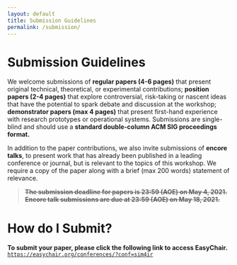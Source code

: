 ```yaml
---
layout: default
title: Submission Guidelines
permalink: /submission/
---
```


# Submission Guidelines

We welcome submissions of **regular papers (4-6 pages)** that present original technical, theoretical, or experimental contributions; **position papers (2-4 pages)** that explore controversial, risk-taking or nascent ideas that have the potential to spark debate and discussion at the workshop; **demonstrator papers (max 4 pages)** that present first-hand experience with research prototypes or operational systems. Submissions are single-blind and should use a **standard double-column ACM SIG proceedings format.**

In addition to the paper contributions, we also invite submissions of **encore talks**, to present work that has already been published in a leading conference or journal, but is relevant to the topics of this workshop.  We require a copy of the paper along with a brief (max 200 words) statement of relevance.

> **~~The submission deadline for papers is 23:59 (AOE) on May 4, 2021. Encore talk submissions are due at 23:59 (AOE) on May 18, 2021.~~**

# How do I Submit?

**To submit your paper, please click the following link to access EasyChair.**
[`https://easychair.org/conferences/?conf=sim4ir`](https://easychair.org/conferences/?conf=sim4ir)